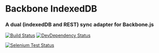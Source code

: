 # Backbone IndexedDB

### A dual (indexedDB and REST) sync adapter for Backbone.js

[![Build Status](https://travis-ci.org/kilbot/Backbone-Dual-Storage.svg)](https://travis-ci.org/kilbot/Backbone-Dual-Storage)
[![DevDependency Status](https://david-dm.org/kilbot/Backbone-Dual-Storage.svg)](https://david-dm.org/kilbot/Backbone-Dual-Storage)

[![Selenium Test Status](https://saucelabs.com/browser-matrix/backbone-dualstorage.svg)](https://saucelabs.com/u/backbone-dualstorage)